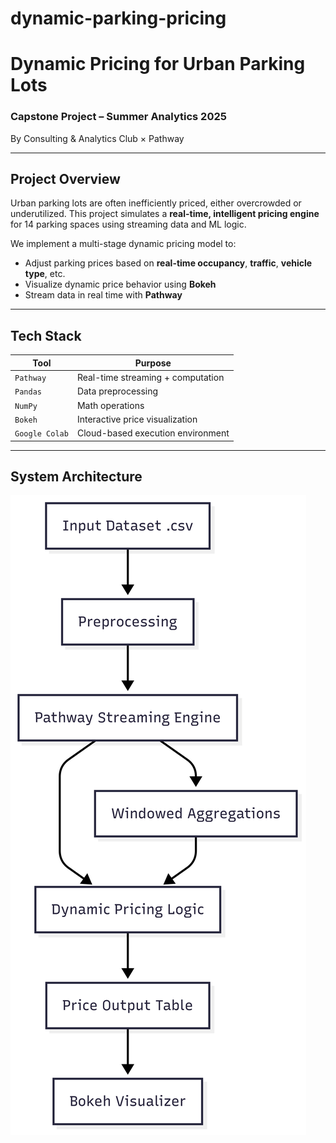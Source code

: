 # dynamic-parking-pricing
#  Dynamic Pricing for Urban Parking Lots

### Capstone Project – Summer Analytics 2025  
By Consulting & Analytics Club × Pathway

---

##  Project Overview

Urban parking lots are often inefficiently priced, either overcrowded or underutilized. This project simulates a **real-time, intelligent pricing engine** for 14 parking spaces using streaming data and ML logic.

We implement a multi-stage dynamic pricing model to:
- Adjust parking prices based on **real-time occupancy**, **traffic**, **vehicle type**, etc.
- Visualize dynamic price behavior using **Bokeh**
- Stream data in real time with **Pathway**

---

##  Tech Stack

| Tool       | Purpose                             |
|------------|-------------------------------------|
| `Pathway`  | Real-time streaming + computation   |
| `Pandas`   | Data preprocessing                  |
| `NumPy`    | Math operations                     |
| `Bokeh`    | Interactive price visualization     |
| `Google Colab` | Cloud-based execution environment  |

---

##  System Architecture
![Architecture Diagram](architecture(2).png)



